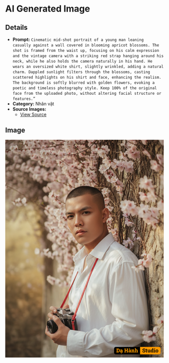 # AI Generated Image

## Details
- **Prompt:** `Cinematic mid-shot portrait of a young man leaning casually against a wall covered in blooming apricot blossoms. The shot is framed from the waist up, focusing on his calm expression and the vintage camera with a striking red strap hanging around his neck, while he also holds the camera naturally in his hand. He wears an oversized white shirt, slightly wrinkled, adding a natural charm. Dappled sunlight filters through the blossoms, casting scattered highlights on his shirt and face, enhancing the realism. The background is softly blurred with golden flowers, evoking a poetic and timeless photography style. Keep 100% of the original face from the uploaded photo, without altering facial structure or features.”`
- **Category:** Nhân vật
- **Source Images:**
  - [View Source](https://raw.githubusercontent.com/lenzcomvth/ImageLibrary/main/Male.png)

## Image
![AI Generated Image](./image-2025-10-06T20-53-25-017Z-quj1a.png)